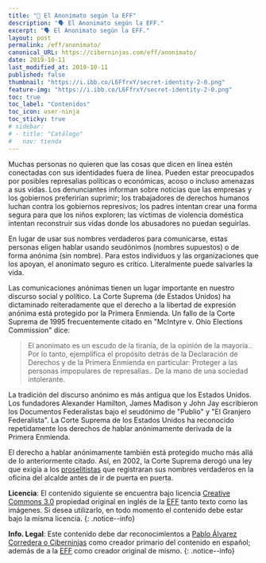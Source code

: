 ```yaml
---
title: "📢 El Anonimato según la EFF"
description: "🗣 El Anonimato según la EFF."
excerpt: "🗣 El Anonimato según la EFF."
layout: post
permalink: /eff/anonimato/
canonical_URL: https://ciberninjas.com/eff/anonimato/
date: 2019-10-11
last_modified_at: 2019-10-11
published: false
thumbnail: "https://i.ibb.co/L6FfrxY/secret-identity-2-0.png"
feature-img: "https://i.ibb.co/L6FfrxY/secret-identity-2-0.png"
toc: true
toc_label: "Contenidos"
toc_icon: user-ninja
toc_sticky: true
# sidebar:
# - title: "Catálogo"
#   nav: tienda
---
```


Muchas personas no quieren que las cosas que dicen en línea estén conectadas con sus identidades fuera de línea. Pueden estar preocupados por posibles represalias políticas o económicas, acoso o incluso amenazas a sus vidas. Los denunciantes informan sobre noticias que las empresas y los gobiernos preferirían suprimir; los trabajadores de derechos humanos luchan contra los gobiernos represivos; los padres intentan crear una forma segura para que los niños exploren; las víctimas de violencia doméstica intentan reconstruir sus vidas donde los abusadores no puedan seguirlas.

En lugar de usar sus nombres verdaderos para comunicarse, estas personas eligen hablar usando seudónimos (nombres supuestos) o de forma anónima (sin nombre). Para estos individuos y las organizaciones que los apoyan, el anonimato seguro es crítico. Literalmente puede salvarles la vida.

Las comunicaciones anónimas tienen un lugar importante en nuestro discurso social y político. La Corte Suprema (de Estados Unidos) ha dictaminado reiteradamente que el derecho a la libertad de expresión anónima está protegido por la Primera Enmienda. Un fallo de la Corte Suprema de 1995 frecuentemente citado en "McIntyre v. Ohio Elections Commission" dice:

> El anonimato es un escudo de la tiranía, de la opinión de la mayoría.. Por lo tanto, ejemplifica el propósito detrás de la Declaración de Derechos y de la Primera Enmienda en particular: Proteger a las personas impopulares de represalias.. De la mano de una sociedad intolerante.

La tradición del discurso anónimo es más antigua que los Estados Unidos. Los fundadores Alexander Hamilton, James Madison y John Jay escribieron los Documentos Federalistas bajo el seudónimo de "Publio" y "El Granjero Federalista". La Corte Suprema de los Estados Unidos ha reconocido repetidamente los derechos de hablar anónimamente derivada de la Primera Enmienda.

El derecho a hablar anónimamente también está protegido mucho más allá de lo anteriormente citado. Así, en 2002, la Corte Suprema derogó una ley que exigía a los [proselitistas](/glosario/proselitista/) que registraran sus nombres verdaderos en la oficina del alcalde antes de ir de puerta en puerta.

**Licencia**: El contenido siguiente se encuentra bajo licencia [Creative Commons 3.0](https://creativecommons.org/licenses/by-sa/3.0/deed.es) propiedad original en inglés de la [EFF](https://kutt.it/eff) tanto texto como las imágenes. Si desea utilizarlo, en todo momento el contenido debe estar bajo la misma licencia.
{: .notice--info}

**Info. Legal**: Este contenido debe dar reconocimientos a [Pablo Álvarez Corredera o Ciberninjas](https://kutt.it/ciberninjas) como creador primario del contenido en español; además de a la [EFF](https://kutt.it/eff) como creador original de mismo.
{: .notice--info}

<!-- https://www.eff.org/issues/anonymity -->